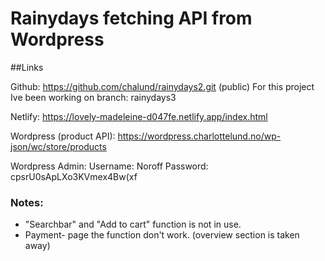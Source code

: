 # Rainydays fetching API from Wordpress

##Links

Github: https://github.com/chalund/rainydays2.git (public) 
For this project Ive been working on branch: rainydays3 

Netlify: https://lovely-madeleine-d047fe.netlify.app/index.html

Wordpress (product API): https://wordpress.charlottelund.no/wp-json/wc/store/products


Wordpress Admin:
Username: Noroff
Password: cpsrU0sApLXo3KVmex4Bw(xf 


### Notes:
- "Searchbar" and "Add to cart" function is not in use.
-  Payment- page the function don't work. (overview section is taken away)